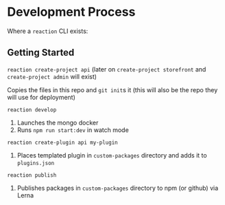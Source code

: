 # Development Process

Where a `reaction` CLI exists:

## Getting Started

`reaction create-project api` (later on `create-project storefront` and `create-project admin` will exist)

Copies the files in this repo and `git init`s it (this will also be the repo they will use for deployment)

`reaction develop`

1. Launches the mongo docker
2. Runs `npm run start:dev` in watch mode

`reaction create-plugin api my-plugin`

1. Places templated plugin in `custom-packages` directory and adds it to `plugins.json`

`reaction publish`

1. Publishes packages in `custom-packages` directory to npm (or github) via Lerna
